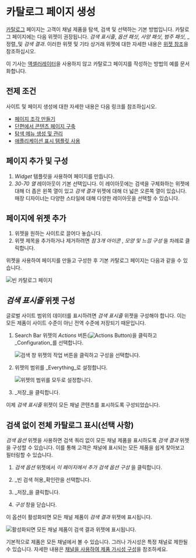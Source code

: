 # 카탈로그 페이지 생성

[카탈로그](./commerce-storefront-pages/catalog.md) 페이지는 고객이 채널 제품을 탐색, 검색 및 선택하는 기본 방법입니다. 카탈로그 페이지에는 다음 위젯이 권장됩니다. _검색 표시줄_, _옵션 패싯_, _사양 패싯_, _범주 패싯_, _정렬_및 _검색 결과_. 이러한 위젯 및 기타 상거래 위젯에 대한 자세한 내용은 [위젯 참조](./liferay-commerce-widgets/widget-reference.md)을 참조하십시오.

이 기사는 [액셀러레이터](../starting-a-store/accelerators.md)을 사용하지 않고 카탈로그 페이지를 작성하는 방법의 예를 문서화합니다.

## 전제 조건

사이트 및 페이지 생성에 대한 자세한 내용은 다음 링크를 참조하십시오.

* [페이지 조각 만들기](https://help.liferay.com/hc/en-us/articles/360018171331-Creating-Page-Fragments)
* [단편에서 콘텐츠 페이지 구축](https://help.liferay.com/hc/en-us/articles/360018171351-Building-Content-Pages-from-Fragments-)
* [탐색 메뉴 생성 및 관리](https://help.liferay.com/hc/en-us/articles/360018171531-Creating-and-Managing-Navigation-Menus)
* [애플리케이션 표시 템플릿 사용](https://help.liferay.com/hc/en-us/articles/360017892632-Styling-Widgets-with-Application-Display-Templates)

## 페이지 추가 및 구성

1. _Widget_ 템플릿을 사용하여 페이지를 만듭니다.
1. _30-70 열_ 레이아웃이 기본 선택입니다. 이 레이아웃에는 검색을 구체화하는 위젯에 대해 더 좁은 왼쪽 열이 있고 _검색 결과_ 위젯에 대해 더 넓은 오른쪽 열이 있습니다. 매장 디자이너는 다양한 스타일에 대해 다양한 레이아웃을 선택할 수 있습니다.

## 페이지에 위젯 추가

1. 위젯을 원하는 사이트로 끌어다 놓습니다.
1. 위젯 제목을 추가하거나 제거하려면 _점 3개 아이콘_ , _모양 및 느낌 구성_ 을 차례로 클릭합니다.

위젯을 사용하여 페이지를 만들고 구성한 후 기본 카탈로그 페이지는 다음과 같을 수 있습니다.

![빈 카탈로그 페이지](./creating-a-catalog-page/images/02.png)

## _검색 표시줄_ 위젯 구성

글로벌 사이트 범위의 데이터를 표시하려면 _검색 표시줄_ 위젯을 구성해야 합니다. 이는 모든 제품이 사이트 수준이 아닌 전역 수준에 저장되기 때문입니다.

1. Search Bar 위젯의 _Actions_ 버튼(![Actions Button](../images/icon-actions.png))을 클릭하고 _Configuration_를 선택합니다.

    ![검색 창 위젯의 작업 버튼을 클릭하고 구성을 선택합니다.](./creating-a-catalog-page/images/03.png)

1. 위젯의 범위를 _Everything_로 설정합니다.

    ![위젯의 범위를 모두로 설정합니다.](./creating-a-catalog-page/images/04.png)

1. _저장_을 클릭합니다.

이제 _검색 표시줄_ 위젯이 모든 채널 콘텐츠를 표시하도록 구성되었습니다.

## 검색 없이 전체 카탈로그 표시(선택 사항)

_검색 옵션_ 위젯을 사용하면 검색 쿼리 없이 모든 채널 제품을 표시하도록 _검색 결과_ 위젯을 구성할 수 있습니다. 이를 통해 고객은 채널에 표시되는 모든 제품을 쉽게 찾아보고 필터링할 수 있습니다.

1. _검색 옵션_ 위젯에서 _이 페이지에서 추가 검색 옵션 구성_ 을 클릭합니다.

1. _빈 검색 허용_확인란을 선택합니다.

1. _저장_을 클릭합니다.

1. _구성_ 창을 닫습니다.

이 옵션이 활성화되면 모든 채널 제품이 _검색 결과_ 위젯에 표시됩니다.

![활성화되면 모든 채널 제품이 검색 결과 위젯에 표시됩니다.](./creating-a-catalog-page/images/01.png)

기본적으로 제품은 모든 채널에서 볼 수 있습니다. 그러나 가시성은 특정 채널로 제한될 수 있습니다. 자세한 내용은 [채널을 사용하여 제품 가시성 구성](../store-management/channels/configuring-product-visibility-using-channels.md)을 참조하세요.